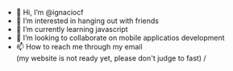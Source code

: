 - 👋 Hi, I’m @ignaciocf
- 👀 I’m interested in hanging out with friends
- 🌱 I’m currently learning javascript
- 💞️ I’m looking to collaborate on mobile applicatios development
- 📫 How to reach me through my email  
(my website is not ready yet, please don't judge to fast)
/



